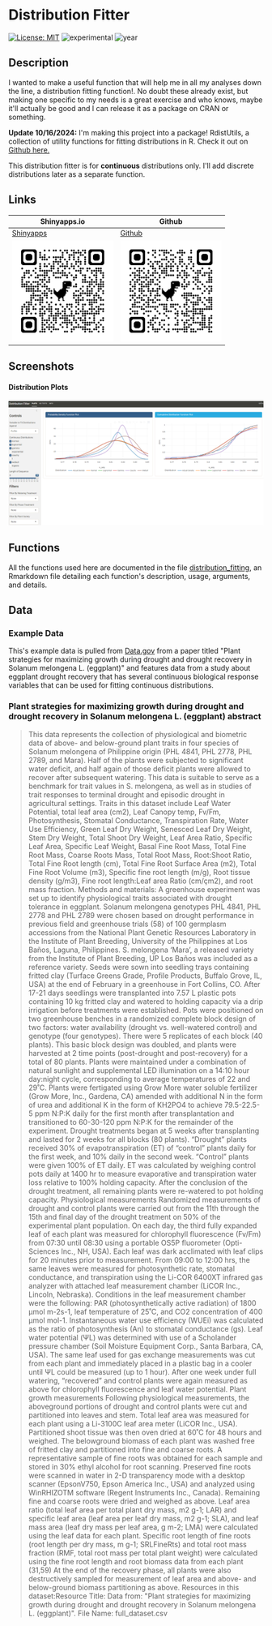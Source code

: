 # Distribution Fitter
[![License: MIT](https://img.shields.io/badge/License-MIT-lightgrey.svg)](https://opensource.org/license/mit)
![experimental](https://img.shields.io/badge/lifecycle-experimental-orange)
![year](https://img.shields.io/badge/year-2024-darkblue)

## Description
I wanted to make a useful function that will help me in all my analyses down the line, a distribution fitting function!. No doubt these already exist, but making one specific to my needs is a great exercise and who knows, maybe it'll actually be good and I can release it as a package on CRAN or something.

**Update 10/16/2024:** I'm making this project into a package! RdistUtils, a collection of utility functions for fitting distributions in R. Check it out on [Github here.](https://github.com/zachpeagler/RdistUtils)

This distribution fitter is for **continuous** distributions only. I'll add discrete distributions later as a separate function.


## Links

| Shinyapps.io | Github|
|---|---|
| [Shinyapps](https://zachpeagler.shinyapps.io/02_distribution_fitter/) | [Github](https://github.com/zachpeagler/App-A-Day/tree/main/02_distribution_fitter)|
|<img src="02qrcode_s.png" alt="sQRcode" height = 200 width = 200/>|<img src="02qrcode_gh.png" alt="sQRcode" height = 200 width = 200/>|

## Screenshots
#### Distribution Plots
![Screenshot](02screenshot.png)

## Functions

All the functions used here are documented in the file [distribution_fitting](/docs/distribution_fitting.Rmd), an Rmarkdown file detailing each function's description, usage, arguments, and details.

## Data

### Example Data

This's example data is pulled from [Data.gov](https://catalog.data.gov/dataset/data-from-plant-strategies-for-maximizing-growth-during-drought-and-drought-recovery-in-so-98fae) from a paper titled "Plant strategies for maximizing growth during drought and drought recovery in Solanum melongena L. (eggplant)" and features data from a study about eggplant drought recovery that has several continuous biological response variables that can be used for fitting continuous distributions.

### Plant strategies for maximizing growth during drought and drought recovery in Solanum melongena L. (eggplant) abstract
> This data represents the collection of physiological and biometric data of above- and below-ground plant traits in four species of Solanum melongena of Philippine origin (PHL 4841, PHL 2778, PHL 2789, and Mara). Half of the plants were subjected to significant water deficit, and half again of those deficit plants were allowed to recover after subsequent watering. This data is suitable to serve as a benchmark for trait values in S. melongena, as well as in studies of trait responses to terminal drought and episodic drought in agricultural settings. Traits in this dataset include Leaf Water Potential, total leaf area (cm2), Leaf Canopy temp, Fv/Fm, Photosynthesis, Stomatal Conductance, Transpiration Rate, Water Use Efficiency, Green Leaf Dry Weight, Senesced Leaf Dry Weight, Stem Dry Weight, Total Shoot Dry Weight, Leaf Area Ratio, Specific Leaf Area, Specific Leaf Weight, Basal Fine Root Mass, Total Fine Root Mass, Coarse Roots Mass, Total Root Mass, Root:Shoot Ratio, Total Fine Root length (cm), Total Fine Root Surface Area (m2), Total Fine Root Volume (m3), Specific fine root length (m/g), Root tissue density (g/m3), Fine root length:Leaf area Ratio (cm/çm2), and root mass fraction. Methods and materials: A greenhouse experiment was set up to identify physiological traits associated with drought tolerance in eggplant. Solanum melongena genotypes PHL 4841, PHL 2778 and PHL 2789 were chosen based on drought performance in previous field and greenhouse trials (58) of 100 germplasm accessions from the National Plant Genetic Resources Laboratory in the Institute of Plant Breeding, University of the Philippines at Los Baños, Laguna, Philippines. S. melongena ‘Mara’, a released variety from the Institute of Plant Breeding, UP Los Baños was included as a reference variety. Seeds were sown into seedling trays containing fritted clay (Turface Greens Grade, Profile Products, Buffalo Grove, IL, USA) at the end of February in a greenhouse in Fort Collins, CO. After 17-21 days seedlings were transplanted into 7.57 L plastic pots containing 10 kg fritted clay and watered to holding capacity via a drip irrigation before treatments were established. Pots were positioned on two greenhouse benches in a randomized complete block design of two factors: water availability (drought vs. well-watered control) and genotype (four genotypes). There were 5 replicates of each block (40 plants). This basic block design was doubled, and plants were harvested at 2 time points (post-drought and post-recovery) for a total of 80 plants. Plants were maintained under a combination of natural sunlight and supplemental LED illumination on a 14:10 hour day:night cycle, corresponding to average temperatures of 22 and 29˚C. Plants were fertigated using Grow More water soluble fertilizer (Grow More, Inc., Gardena, CA) amended with additional N in the form of urea and additional K in the form of KH2PO4 to achieve 79.5-22.5-5 ppm N:P:K daily for the first month after transplantation and transitioned to 60-30-120 ppm N:P:K for the remainder of the experiment. Drought treatments began at 5 weeks after transplanting and lasted for 2 weeks for all blocks (80 plants). “Drought” plants received 30% of evapotranspiration (ET) of “control” plants daily for the first week, and 10% daily in the second week. “Control” plants were given 100% of ET daily. ET was calculated by weighing control pots daily at 1400 hr to measure evaporative and transpiration water loss relative to 100% holding capacity. After the conclusion of the drought treatment, all remaining plants were re-watered to pot holding capacity. Physiological measurements Randomized measurements of drought and control plants were carried out from the 11th through the 15th and final day of the drought treatment on 50% of the experimental plant population. On each day, the third fully expanded leaf of each plant was measured for chlorophyll fluorescence (Fv/Fm) from 07:30 until 08:30 using a portable OS5P fluorometer (Opti-Sciences Inc., NH, USA). Each leaf was dark acclimated with leaf clips for 20 minutes prior to measurement. From 09:00 to 12:00 hrs, the same leaves were measured for photosynthetic rate, stomatal conductance, and transpiration using the Li-COR 6400XT infrared gas analyzer with attached leaf measurement chamber (LiCOR Inc., Lincoln, Nebraska). Conditions in the leaf measurement chamber were the following: PAR (photosynthetically active radiation) of 1800 µmol m-2s-1, leaf temperature of 25˚C, and CO2 concentration of 400 µmol mol-1. Instantaneous water use efficiency (WUEi) was calculated as the ratio of photosynthesis (An) to stomatal conductance (gs). Leaf water potential (ΨL) was determined with use of a Scholander pressure chamber (Soil Moisture Equipment Corp., Santa Barbara, CA, USA). The same leaf used for gas exchange measurements was cut from each plant and immediately placed in a plastic bag in a cooler until ΨL could be measured (up to 1 hour). After one week under full watering, “recovered” and control plants were again measured as above for chlorophyll fluorescence and leaf water potential. Plant growth measurements Following physiological measurements, the aboveground portions of drought and control plants were cut and partitioned into leaves and stem. Total leaf area was measured for each plant using a Li-3100C leaf area meter (LiCOR Inc., USA). Partitioned shoot tissue was then oven dried at 60˚C for 48 hours and weighed. The belowground biomass of each plant was washed free of fritted clay and partitioned into fine and coarse roots. A representative sample of fine roots was obtained for each sample and stored in 30% ethyl alcohol for root scanning. Preserved fine roots were scanned in water in 2-D transparency mode with a desktop scanner (EpsonV750, Epson America Inc., USA) and analyzed using WinRHIZOTM software (Regent Instruments Inc., Canada). Remaining fine and coarse roots were dried and weighed as above. Leaf area ratio (total leaf area per total plant dry mass, m2 g-1; LAR) and specific leaf area (leaf area per leaf dry mass, m2 g-1; SLA), and leaf mass area (leaf dry mass per leaf area, g m-2; LMA) were calculated using the leaf data for each plant. Specific root length of fine roots (root length per dry mass, m g-1; SRLFineRts) and total root mass fraction (RMF, total root mass per total plant weight) were calculated using the fine root length and root biomass data from each plant (31,59) At the end of the recovery phase, all plants were also destructively sampled for measurement of leaf area and above- and below-ground biomass partitioning as above. Resources in this dataset:Resource Title: Data from: "Plant strategies for maximizing growth during drought and drought recovery in Solanum melongena L. (eggplant)". File Name: full_dataset.csv
